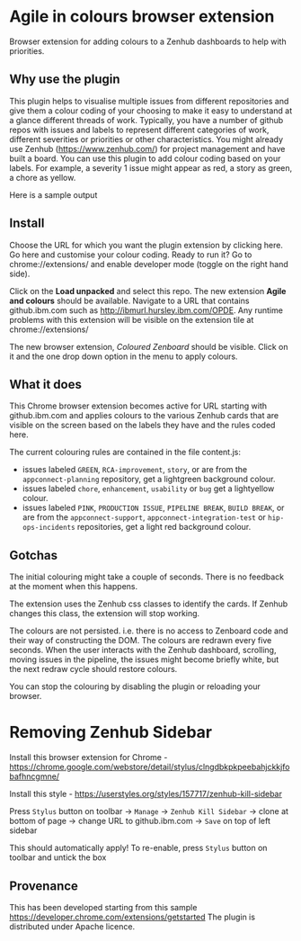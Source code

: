 # Agile in colours browser extension
Browser extension for adding colours to a  Zenhub dashboards to help with priorities.

## Why use the plugin
This plugin helps to visualise multiple issues from different repositories and give them a colour coding of your choosing to make it easy to understand at a glance different threads of work.
Typically, you have a number of github repos with issues and labels to represent different categories of work, different severities or priorities or other characteristics. You might already use Zenhub (https://www.zenhub.com/) for project management and have built a board.
You can use this plugin to add colour coding based on your labels.
For example, a severity 1 issue might appear as red, a story as green, a chore as yellow.


Here is a sample output

## Install

Choose the URL for which you want the plugin extension by clicking here.
Go here and customise your colour coding.
Ready to run it?
Go to chrome://extensions/ and enable developer mode (toggle on the right hand side).

Click on the **Load unpacked** and select this repo. The new extension
**Agile and colours** should be available.
Navigate to a URL that contains github.ibm.com such as http://ibmurl.hursley.ibm.com/OPDE.
Any runtime problems with this extension will be visible on the extension tile at chrome://extensions/


The new browser extension, _Coloured Zenboard_ [](/images/2019/10/funnel_colours32.png) should be visible.
Click on it and the one drop down option in the menu to apply colours.



## What it does
This Chrome browser extension becomes active for URL starting with github.ibm.com and applies colours to the various Zenhub cards that are visible on the screen based on the labels they have and the rules coded here.

The current colouring rules are contained in the file content.js:
- issues labeled `GREEN`, `RCA-improvement`, `story`, or are from the `appconnect-planning` repository, get a lightgreen background colour.
- issues labeled `chore`, `enhancement`, `usability` or `bug` get a lightyellow colour.
- issues labeled `PINK`, `PRODUCTION ISSUE`, `PIPELINE BREAK`, `BUILD BREAK`, or are from the `appconnect-support`, `appconnect-integration-test` or `hip-ops-incidents` repositories, get a light red background colour.



## Gotchas

The initial colouring might take a couple of seconds. There is no feedback at the moment when this happens.

The extension uses the Zenhub css classes to identify the cards. If Zenhub changes this class, the extension will stop working.

The colours are not persisted. i.e. there is no access to Zenboard code and their way of constructing the DOM. The colours are redrawn every five seconds.
When the user interacts with the Zenhub dashboard, scrolling, moving issues in the pipeline, the issues might become briefly white, but the next redraw cycle should restore colours.

You can stop the colouring by disabling the plugin or reloading your browser.

# Removing Zenhub Sidebar

Install this browser extension for Chrome - https://chrome.google.com/webstore/detail/stylus/clngdbkpkpeebahjckkjfobafhncgmne/

Install this style - https://userstyles.org/styles/157717/zenhub-kill-sidebar

Press `Stylus` button on toolbar -> `Manage` -> `Zenhub Kill Sidebar` -> clone at bottom of page -> change URL to github.ibm.com -> `Save` on top of left sidebar

This should automatically apply! To re-enable, press `Stylus` button on toolbar and untick the box


## Provenance
This has been developed starting from this sample https://developer.chrome.com/extensions/getstarted
The plugin is distributed under Apache licence.
